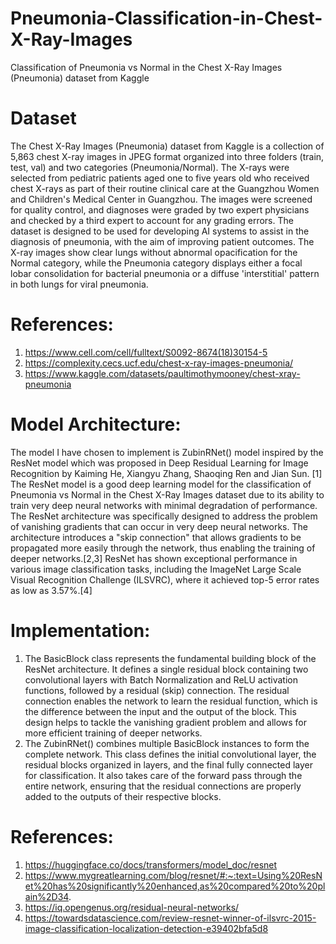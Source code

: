 # Pneumonia-Classification-in-Chest-X-Ray-Images
Classification of Pneumonia vs Normal in the Chest X-Ray Images (Pneumonia) dataset from Kaggle

# **Dataset**
The Chest X-Ray Images (Pneumonia) dataset from Kaggle is a collection of 5,863 chest X-ray images in JPEG format organized into three folders (train, test, val) and two categories (Pneumonia/Normal).
The X-rays were selected from pediatric patients aged one to five years old who received chest X-rays as part of their routine clinical care at the Guangzhou Women and Children's Medical Center in Guangzhou. The images were screened for quality control, and diagnoses were graded by two expert physicians and checked by a third expert to account for any grading errors.
The dataset is designed to be used for developing AI systems to assist in the diagnosis of pneumonia, with the aim of improving patient outcomes.
The X-ray images show clear lungs without abnormal opacification for the Normal category, while the Pneumonia category displays either a focal lobar consolidation for bacterial pneumonia or a diffuse 'interstitial' pattern in both lungs for viral pneumonia.
# References:
1. https://www.cell.com/cell/fulltext/S0092-8674(18)30154-5
2. https://complexity.cecs.ucf.edu/chest-x-ray-images-pneumonia/
3. https://www.kaggle.com/datasets/paultimothymooney/chest-xray-pneumonia

# **Model Architecture:**
The model I have chosen to implement is ZubinRNet() model inspired by the ResNet model  which was proposed in Deep Residual Learning for Image Recognition by Kaiming He, Xiangyu Zhang, Shaoqing Ren and Jian Sun. [1]
The ResNet model is a good deep learning model for the classification of Pneumonia vs Normal in the Chest X-Ray Images dataset due to its ability to train very deep neural networks with minimal degradation of performance. The ResNet architecture was specifically designed to address the problem of vanishing gradients that can occur in very deep neural networks. The architecture introduces a "skip connection" that allows gradients to be propagated more easily through the network, thus enabling the training of deeper networks.[2,3] ResNet has shown exceptional performance in various image classification tasks, including the ImageNet Large Scale Visual Recognition Challenge (ILSVRC), where it achieved top-5 error rates as low as 3.57%.[4]

# Implementation:
1. The BasicBlock class represents the fundamental building block of the ResNet architecture. It defines a single residual block containing two convolutional layers with Batch Normalization and ReLU activation functions, followed by a residual (skip) connection. The residual connection enables the network to learn the residual function, which is the difference between the input and the output of the block. This design helps to tackle the vanishing gradient problem and allows for more efficient training of deeper networks.
2. The ZubinRNet() combines multiple BasicBlock instances to form the complete network. This class defines the initial convolutional layer, the residual blocks organized in layers, and the final fully connected layer for classification. It also takes care of the forward pass through the entire network, ensuring that the residual connections are properly added to the outputs of their respective blocks.

# References:
1. https://huggingface.co/docs/transformers/model_doc/resnet
2. https://www.mygreatlearning.com/blog/resnet/#:~:text=Using%20ResNet%20has%20significantly%20enhanced,as%20compared%20to%20plain%2D34.
3. https://iq.opengenus.org/residual-neural-networks/
4. https://towardsdatascience.com/review-resnet-winner-of-ilsvrc-2015-image-classification-localization-detection-e39402bfa5d8
